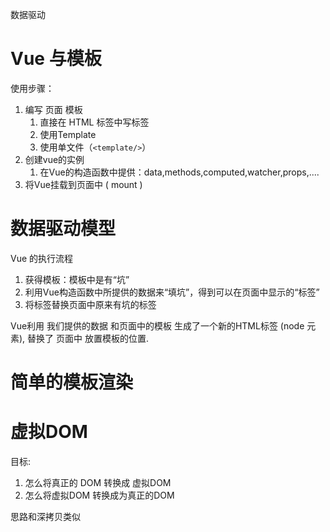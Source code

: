 数据驱动

# Vue 与模板
使用步骤：
1. 编写 页面 模板
    1. 直接在 HTML 标签中写标签
    2. 使用Template 
    3. 使用单文件（`<template/>`）
2. 创建vue的实例
    1. 在Vue的构造函数中提供：data,methods,computed,watcher,props,....
3. 将Vue挂载到页面中 ( mount )

# 数据驱动模型

Vue 的执行流程

1. 获得模板：模板中是有“坑”
2. 利用Vue构造函数中所提供的数据来“填坑”，得到可以在页面中显示的“标签”
3. 将标签替换页面中原来有坑的标签

Vue利用 我们提供的数据 和页面中的模板 生成了一个新的HTML标签 (node 元素),
替换了 页面中 放置模板的位置.

# 简单的模板渲染


# 虚拟DOM

目标:

1. 怎么将真正的 DOM 转换成 虚拟DOM
2. 怎么将虚拟DOM 转换成为真正的DOM

思路和深拷贝类似